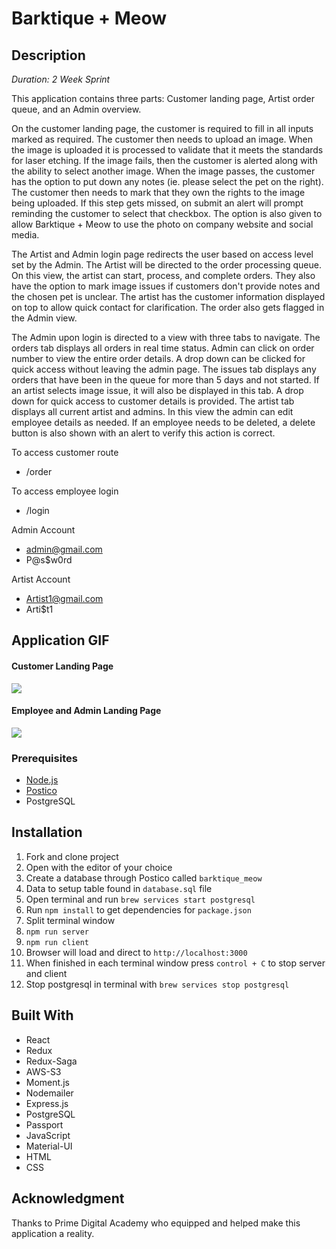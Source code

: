# Barktique + Meow

## Description
_Duration: 2 Week Sprint_

This application contains three parts: Customer landing page, Artist order queue, and an Admin overview.

On the customer landing page, the customer is required to fill in all inputs marked as required. The customer then needs to upload an image. When the image is uploaded it is processed to validate that it meets the standards for laser etching. If the image fails, then the customer is alerted along with the ability to select another image. When the image passes, the customer has the option to put down any notes (ie. please select the pet on the right). The customer then needs to mark that they own the rights to the image being uploaded. If this step gets missed, on submit an alert will prompt reminding the customer to select that checkbox. The option is also given to allow Barktique + Meow to use the photo on company website and social media.

The Artist and Admin login page redirects the user based on access level set by the Admin. The Artist will be directed to the order processing queue. On this view, the artist can start, process, and complete orders. They also have the option to mark image issues if customers don't provide notes and the chosen pet is unclear. The artist has the customer information displayed on top to allow quick contact for clarification. The order also gets flagged in the Admin view.

The Admin upon login is directed to a view with three tabs to navigate. The orders tab displays all orders in real time status. Admin can click on order number to view the entire order details. A drop down can be clicked for quick access without leaving the admin page. The issues tab displays any orders that have been in the queue for more than 5 days and not started. If an artist selects image issue, it will also be displayed in this tab. A drop down for quick access to customer details is provided. The artist tab displays all current artist and admins. In this view the admin can edit employee details as needed. If an employee needs to be deleted, a delete button is also shown with an alert to verify this action is correct. 

To access customer route
- /order

To access employee login
- /login

Admin Account
- admin@gmail.com
- P@s$w0rd

Artist Account
- Artist1@gmail.com
- Arti$t1


## Application GIF

#### Customer Landing Page

![](customer-frontend.gif)
#### Employee and Admin Landing Page

![](employee-frontend.gif)
### Prerequisites

- [Node.js](https://nodejs.org/en/)
- [Postico](https://eggerapps.at/postico/)
- PostgreSQL

## Installation

1. Fork and clone project
2. Open with the editor of your choice
3. Create a database through Postico called `barktique_meow`
4. Data to setup table found in `database.sql` file
5. Open terminal and run `brew services start postgresql`
6. Run `npm install` to get dependencies for `package.json`
7. Split terminal window
8. `npm run server`
9. `npm run client`
10. Browser will load and direct to `http://localhost:3000`
11. When finished in each terminal window press `control + C` to stop server and client
12. Stop postgresql in terminal with `brew services stop postgresql`

## Built With

- React
- Redux
- Redux-Saga
- AWS-S3
- Moment.js
- Nodemailer
- Express.js
- PostgreSQL
- Passport
- JavaScript
- Material-UI
- HTML
- CSS

## Acknowledgment

Thanks to Prime Digital Academy who equipped and helped make this application a reality.